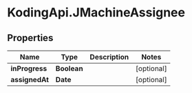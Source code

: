 # KodingApi.JMachineAssignee

## Properties
Name | Type | Description | Notes
------------ | ------------- | ------------- | -------------
**inProgress** | **Boolean** |  | [optional] 
**assignedAt** | **Date** |  | [optional] 


